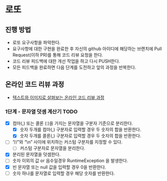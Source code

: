 # 로또
## 진행 방법
* 로또 요구사항을 파악한다.
* 요구사항에 대한 구현을 완료한 후 자신의 github 아이디에 해당하는 브랜치에 Pull Request(이하 PR)를 통해 코드 리뷰 요청을 한다.
* 코드 리뷰 피드백에 대한 개선 작업을 하고 다시 PUSH한다.
* 모든 피드백을 완료하면 다음 단계를 도전하고 앞의 과정을 반복한다.

## 온라인 코드 리뷰 과정
* [텍스트와 이미지로 살펴보는 온라인 코드 리뷰 과정](https://github.com/next-step/nextstep-docs/tree/master/codereview)


### 1단계 - 문자열 덧셈 계산기 TODO
- [x] 컴마(,) 또는 콜론 (:)을 가지는 문자열을 구분자 기준으로 분리한다.
    - [x] 숫자 두개를 컴마(,) 구분자로 입력할 경우 두 숫자의 합을 반환한다.
    - [x] 숫자 두개를 콜론(,) 구분자로 입력할 경우 두 숫자의 합을 반환한다.
- [ ] “//”와 “\n” 사이에 위치하는 커스텀 구분자를 지정할 수 있다.
    - [ ] 커스텀 구분자로 문자열을 분리한다.
- [x] 분리된 문자열을 덧셈한다.
- [ ] 숫자 이외의 값 or 음수일경우 RuntimeException 을 발생한다.
- [x] 빈 문자열 또는 null 값을 입력할 경우 0을 반환한다.
- [ ] 숫자 하나를 문자열로 입력할 경우 해당 숫자를 반환한다.